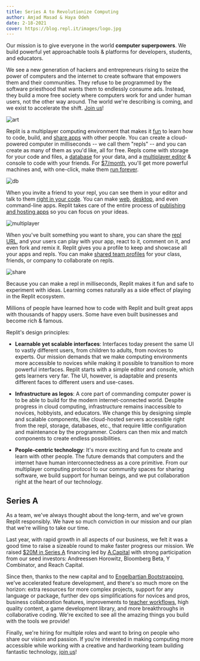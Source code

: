 ```yaml
---
title: Series A to Revolutionize Computing
author: Amjad Masad & Haya Odeh
date: 2-18-2021
cover: https://blog.repl.it/images/logo.jpg
---
```


Our mission is to give everyone in the world **computer superpowers**. We build powerful yet approachable tools & platforms for developers, students, and educators.

We see a new generation of hackers and entrepreneurs rising to seize the power of computers and the internet to create software that empowers them and their communities. They refuse to be programmed by the software priesthood that wants them to endlessly consume ads. Instead, they build a more free society where computers work for and under human users, not the other way around. The world we're describing is coming, and we exist to accelerate the shift. [Join us](https://repl.it/careers)! 

![art](https://repl.art/replit.png)

Replit is a multiplayer computing environment that makes it [fun](https://blog.replit.com/internet-of-fun) to learn how to code, build, and [share apps](https://repl.it/talk/share) with other people. You can create a cloud-powered computer in milliseconds -- we call them "repls" -- and you can create as many of them as you'd like, all for free. Repls come with storage for your code and files, a [database](https://blog.repl.it/database) for your data, and a [multiplayer editor](https://repl.it/site/multiplayer) & console to code with your friends. For [$7/month](https://repl.it/pricing), you'll get more powerful machines and, with one-click, make them [run forever](https://blog.repl.it/alwayson).

![db](https://blog.repl.it/images/database/database1.gif)

When you invite a friend to your repl, you can see them in your editor and talk to them [right in your code](https://blog.repl.it/annotations-for-education). You can make [web](https://docs.repl.it/repls/http-servers), [desktop](https://blog.repl.it/native-graphics-love), and even command-line apps. Replit takes care of the entire process of [publishing and hosting apps](https://docs.repl.it/repls/web-hosting) so you can focus on your ideas.

![multiplayer](https://venturebeat.com/wp-content/uploads/2021/02/Live-Code-Editing.gif?resize=800%2C450&strip=all)

When you've built something you want to share, you can share the [repl URL](https://blog.replit.com/spotlight), and your users can play with your app, react to it, comment on it, and even fork and remix it. Replit gives you a profile to keep and showcase all your apps and repls. You can make [shared team profiles](https://repl.it/site/teams) for your class, friends, or company to collaborate on repls.

![share](https://blog.repl.it/images/spotlight/ios-demo.gif)

Because you can make a repl in milliseconds, Replit makes it fun and safe to experiment with ideas. Learning comes naturally as a side effect of playing in the Replit ecosystem.

Millions of people have learned how to code with Replit and built great apps with thousands of happy users. Some have even built businesses and become rich & famous.

Replit's design principles:
- **Learnable yet scalable interfaces**: Interfaces today present the same UI to vastly different users, from children to adults, from novices to experts. Our mission demands that we make computing environments more accessible to novices while making it possible to transition to more powerful interfaces. Replit starts with a simple editor and console, which gets learners very far. The UI, however, is adaptable and presents different faces to different users and use-cases.

- **Infrastructure as legos**: A core part of commanding computer power is to be able to build for the modern internet-connected world. Despite progress in cloud computing, infrastructure remains inaccessible to novices, hobbyists, and educators. We change this by designing simple and scalable components, like cloud-hosted servers accessible right from the repl, storage, databases, etc., that require little configuration and maintenance by the programmer. Coders can then mix and match components to create endless possibilities.

- **People-centric technology**: It's more exciting and fun to create and learn with other people. The future demands that computers and the internet have human interconnectedness as a core primitive. From our multiplayer computing protocol to our community spaces for sharing software, we build support for human beings, and we put collaboration right at the heart of our technology.

## Series A

As a team, we've always thought about the long-term, and we've grown Replit responsibly. We have so much conviction in our mission and our plan that we're willing to take our time. 

Last year, with rapid growth in all aspects of our business, we felt it was a good time to raise a sizeable round to make faster progress our mission. We raised [$20M in Series A](https://venturebeat.com/2021/02/18/replit-raises-20-million-for-collaborative-browser-based-coding/) financing led by [A.Capital](https://acapital.com/) with strong participation from our seed investors: Andreessen Horowitz, Bloomberg Beta, Y Combinator, and Reach Capital. 

Since then, thanks to the new capital and to [Engelbartian Bootstrapping](https://amasad.me/moad), we've accelerated feature development, and there's so much more on the horizon: extra resources for more complex projects, support for any language or package, further dev ops simplifications for novices and pros, business collaboration features, improvements to [teacher workflows](https://repl.it/teams-for-education), high quality content, a game development library, and more breakthroughs in collaborative coding. We're excited to see all the amazing things you build with the tools we provide!

Finally, we're hiring for multiple roles and want to bring on people who share our vision and passion. If you're interested in making computing more accessible while working with a creative and hardworking team building fantastic technology, [join us](https://repl.it/careers)! 

